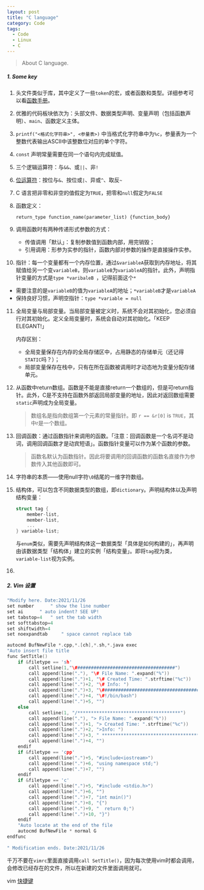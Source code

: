 ```yaml
---
layout: post
title: "C language"
category: Code
tags:
  - Code
  - Linux
  - C
---
```


> About C language.

##### 1. Some key

1. 头文件类似于库，其中定义了一些`token`的宏，或者函数和类型。详细参考可以看[函数手册](http://c.biancheng.net/ref/)。

2. 优雅的代码板块依次为：头部文件、数据类型声明、变量声明（包括函数声明）、`main`、函数定义主体。

3. `printf("<格式化字符串>", <参量表>)` 中当格式化字符串中为`%c`，参量表为一个整数代表输出ASCII中该整数位对应的单个字符。

4. `const` 声明常量需要在同一个语句内完成赋值。

5. 三个逻辑运算符：与`&&`、或`||`、非`!`

6. [位运算符](https://www.runoob.com/cprogramming/c-operators.html)：按位与`&`、按位或`|`、异或`^`、取反`~`

7. C 语言把非零和非空的值假定为`TRUE`，把零和`null`假定为`FALSE`

8. 函数定义：

   `return_type function_name(parameter_list) {function_body}`

9. 调用函数时有两种传递形式参数的方式：

   + 传值调用「默认」：复制参数值到函数内部，用完销毁；
   + 引用调用：形参为实参的指针，函数内部对参数的操作是直接操作实参。

10. 指针：每一个变量都有一个内存位置，通过`&variableA`获取到内存地址，将其赋值给另一个变`variableB`，则`variableB`为`variableA`的指针。此外，声明指针变量的方式是`type *varibaleB `，记得前面这个`*`

   + 需要注意的是`variableB`的值为`variableA`的地址；`*variableB`才是`variableA`
   + 保持良好习惯，声明空指针：`type *variable = null`

11. 全局变量与局部变量。当局部变量被定义时，系统不会对其初始化，您必须自行对其初始化。定义全局变量时，系统会自动对其初始化。「KEEP ELEGANT!」

    内存区别：

    + 全局变量保存在内存的全局存储区中，占用静态的存储单元（还记得`STATIC`吗？）；
    + 局部变量保存在栈中，只有在所在函数被调用时才动态地为变量分配存储单元。

12. 从函数中return数组。函数是不能是直接return一个数组的，但是可return指针。此外，C是不支持在函数外部返回局部变量的地址，因此对返回数组需要`static`声明成为全局变量。

    > 数组名是指向数组第一个元素的常量指针。即 `r == &r[0]` is `TRUE`，其中r是一个数组。

13. 回调函数：通过函数指针来调用的函数。「注意：回调函数是一个名词不是动词，调用回调函数才是动宾短语」。函数指针变量可以作为某个函数的参数。

    > 函数名默认为函数指针。因此将要调用的回调函数的函数名直接作为参数传入其他函数即可。

14. 字符串的本质——使用null字符`\0`结尾的一维字符数组。

15. 结构体，可以包含不同数据类型的数组，即`dictionary`。声明结构体以及声明结构变量：

    ```c
    struct tag {
    	member-list,
        member-list,
        ...
    } variable-list;
    ```

    与`enum`类似，需要先声明结构体这一数据类型「具体是如何构建的」，再声明由该数据类型「结构体」建立的实例「结构变量」。即将`tag`视为类，`variable-list`视为实例。

16. 

##### 2. Vim 设置

```c
"Modify here. Date:2021/11/26
set number		" show the line number
set ai		" auto indent? SEE UP!
set tabstop=4	" set the tab width
set softtabstop=4	
set shiftwidth=4
set noexpandtab		" space cannot replace tab

autocmd BufNewFile *.cpp,*.[ch],*.sh,*.java exec
"Auto insert file title
func SetTitle()  
    if &filetype == 'sh' 
        call setline(1,"\#####################################") 
        call append(line("."), "\# File Name: ".expand("%")) 
        call append(line(".")+1, "\# Created Time: ".strftime("%c")) 
      	call append(line(".")+2, "\# Info: ")
        call append(line(".")+3, "\#####################################") 
        call append(line(".")+4, "\#!/bin/bash") 
        call append(line(".")+5, "") 
    else 
        call setline(1, "/**************************************") 
        call append(line("."), "> File Name: ".expand("%")) 
        call append(line(".")+1, "> Created Time: ".strftime("%c")) 
        call append(line(".")+2, ">Info: ")
      	call append(line(".")+3, " **************************************/") 
        call append(line(".")+4, "")
    endif
    if &filetype == 'cpp'
        call append(line(".")+5, "#include<iostream>")
        call append(line(".")+6, "using namespace std;")
        call append(line(".")+7, "")
    endif
    if &filetype == 'c'
        call append(line(".")+5, "#include <stdio.h>")
        call append(line(".")+6, "")
      	call append(line(".")+7, "int main()")
      	call append(line(".")+8, "{")
      	call append(line(".")+9, "	return 0;")
      	call append(line(".")+10, "}")
    endif
    "Auto locate at the end of the file
    autocmd BufNewFile * normal G
endfunc 
      
" Modification ends. Date:2021/11/26
```

千万不要在`vimrc`里面直接调用`call SetTitle()`，因为每次使用vim时都会调用，会修改已经存在的文件，所以在新建的文件里面调用就可。



vim [快捷键](https://www.cnblogs.com/markleaf/p/7808817.html)

